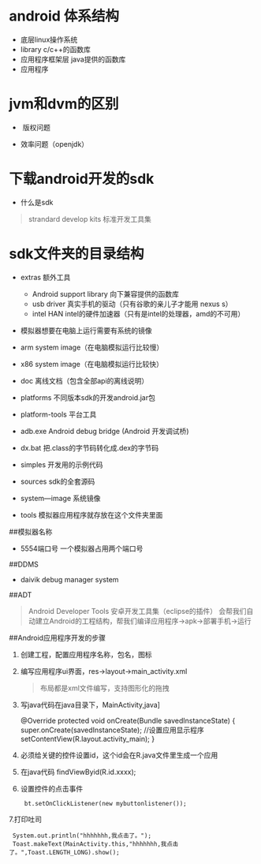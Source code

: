 # android 体系结构
* 底层linux操作系统
* library c/c++的函数库
* 应用程序框架层 java提供的函数库
* 应用程序

# jvm和dvm的区别
*  版权问题 

* 效率问题（openjdk）


# 下载android开发的sdk
* 什么是sdk
 > strandard develop kits 标准开发工具集

# sdk文件夹的目录结构
* extras 额外工具
  * Android support library 向下兼容提供的函数库
  * usb driver 真实手机的驱动（只有谷歌的亲儿子才能用 nexus s）
  * intel HAN intel的硬件加速器（只有是intel的处理器，amd的不可用）
 
* 模拟器想要在电脑上运行需要有系统的镜像
 * arm system image（在电脑模拟运行比较慢）
 * x86 system image（在电脑模拟运行比较快）

* doc 离线文档（包含全部api的离线说明）

* platforms 不同版本sdk的开发android.jar包

* platform-tools 平台工具
 * adb.exe Android debug bridge (Android 开发调试桥)
 * dx.bat 把.class的字节码转化成.dex的字节码
  
* simples 开发用的示例代码

* sources sdk的全套源码

* system—image 系统镜像

* tools 模拟器应用程序就存放在这个文件夹里面


##模拟器名称
* 5554端口号 一个模拟器占用两个端口号


##DDMS
* daivik debug manager system

##ADT
>Android Developer Tools 安卓开发工具集（eclipse的插件）
>会帮我们自动建立Android的工程结构，帮我们编译应用程序->apk->部署手机->运行

##Android应用程序开发的步骤
1. 创建工程，配置应用程序名称，包名，图标
2. 编写应用程序ui界面，res->layout->main_activity.xml
	>布局都是xml文件编写，支持图形化的拖拽

3. 写java代码在java目录下，MainActivity,java]

	  @Override
	    protected void onCreate(Bundle savedInstanceState) {
	        super.onCreate(savedInstanceState);
			//设置应用显示程序
	        setContentView(R.layout.activity_main);
	    }

4. 必须给关键的控件设置id，这个id会在R.java文件里生成一个应用
5. 在java代码 findViewByid(R.id.xxxx);
6. 设置控件的点击事件
	
		bt.setOnClickListener(new mybuttonlistener());

7.打印吐司
	
	 System.out.println("hhhhhhh,我点击了。");
     Toast.makeText(MainActivity.this,"hhhhhhh,我点击了。",Toast.LENGTH_LONG).show();
